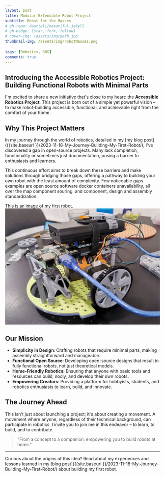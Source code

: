 ```yaml
---
layout: post
title: Modular Extendable Robot Project
subtitle: Robot for the Masses
# gh-repo: daattali/beautiful-jekyll
# gh-badge: [star, fork, follow]
# cover-img: /assets/img/path.jpg
thumbnail-img: /assets/img/robotMasses.png

tags: [Robotics, ROS]
comments: true
---
```


## Introducing the Accessible Robotics Project: Building Functional Robots with Minimal Parts

I'm excited to share a new initiative that's close to my heart: the **Accessible Robotics Project**. This project is born out of a simple yet powerful vision – to make robot-building accessible, functional, and achievable right from the comfort of your home.

## Why This Project Matters

In my journey through the world of robotics, detailed in my [my blog post]({{site.baseurl }}/2023-11-18-My-Journey-Building-My-First-Robot/), I've discovered a gap in open-source projects. Many lack completion, functionality or sometimes just documentation, posing a barrier to enthusiasts and learners.


This continuous effort aims to break down these barriers and make solutions through bridging those gaps, offering a pathway to building your own robot with the least amount of complexity. Few noticeable gaps examples are open source software docker containers unavailability, all over the map component souring, and component, design and assembly standardization. 

This is an image of my first robot.
![first robot attempt](/assets/img/robot1/assembled.jpg)

## Our Mission

- **Simplicity in Design**: Crafting robots that require minimal parts, making assembly straightforward and manageable.
- **Functional Open Source**: Developing open-source designs that result in fully functional robots, not just theoretical models.
- **Home-Friendly Robotics**: Ensuring that anyone with basic tools and resources can build, nodiy, and develop their own robots.
- **Empowering Creators**: Providing a platform for hobbyists, students, and robotics enthusiasts to learn, build, and innovate.

## The Journey Ahead

This isn't just about launching a project; it's about creating a movement. A movement where anyone, regardless of their technical background, can participate in robotics. I invite you to join me in this endeavor – to learn, to build, and to contribute.

> "From a concept to a companion: empowering you to build robots at home."

---

Curious about the origins of this idea? Read about my experiences and lessons learned in my [blog post]({{site.baseurl }}/2023-11-18-My-Journey-Building-My-First-Robot/) about building my first robot.

